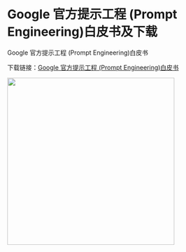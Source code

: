 # Google 官方提示工程 (Prompt Engineering)白皮书及下载


Google 官方提示工程 (Prompt Engineering)白皮书

<!--more-->

下载链接：[Google 官方提示工程 (Prompt Engineering)白皮书](Google%20官方提示工程%20(Prompt%20Engineering)白皮书.pdf)


<img src="https://myblog.yilutongxing.dev/google-%E5%AE%98%E6%96%B9%E6%8F%90%E7%A4%BA%E5%B7%A5%E7%A8%8B-prompt-engineering%E7%99%BD%E7%9A%AE%E4%B9%A6/featured-image.jpeg" title="" alt="" width="382">


